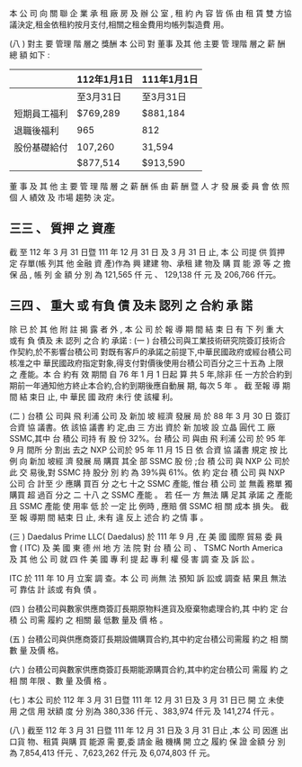  本 公 司 向 關 聯 企 業 承 租 廠 房 及 辦 公 室 , 租 約 內 容 皆 係 由 租 賃 雙 方協議決定,租金依租約按月支付,相關之租金費用均帳列製造費 用。

(八 ) 對主 要 管理 階 層之 獎酬 本 公司 對 董事 及其 他 主要 管 理階 層之 薪 酬總 額 如下 :

|              | 112年1月1日   | 111年1月1日   |
|--------------|---------------|---------------|
|              | 至3月31日     | 至3月31日     |
| 短期員工福利 | $769,289      | $881,184      |
| 退職後福利   | 965           | 812           |
| 股份基礎給付 | 107,260       | 31,594        |
|              | $877,514      | $913,590      |

 董 事 及 其 他 主 要 管 理 階 層 之 薪 酬 係 由 薪 酬 暨 人 才 發 展 委 員 會 依 照個 人 績效 及 市場 趨勢 決 定。

## 三三 、 質押 之 資產

 截 至 112 年 3 月 31 日暨 111 年 12 月 31 日 及 3 月 31 日 止, 本 公 司提 供 質押 定 存單(帳 列其 他 金融 資 產)作為 興 建建 物、承租 建 物及 購 買 能 源 等 之 擔 保 品 , 帳 列 金 額 分 別 為 121,565 仟 元 、 129,138 仟 元 及 206,766 仟元。

## 三四 、 重大 或 有負 債 及未 認列 之 合約 承 諾

 除 已 於 其 他 附 註 揭 露 者 外 , 本 公 司 於 報 導 期 間 結 束 日 有 下 列 重 大 或有 負 債及 未 認列 之合 約 承諾 :
(一 ) 台積公司與工業技術研究院簽訂技術合作契約,於不影響台積公司 對既有客戶的承諾之前提下,中華民國政府或經台積公司核准之中 華民國政府指定對象,得支付對價後使用台積公司百分之三十五為 上限 之 產能。本 合 約有 效 期間 自 76 年 1 月 1 日起 算 共 5 年,除非 任 一方於合約到期前一年通知他方終止本合約,合約到期後應自動展 期, 每次 5 年 。 截 至報 導 期間 結 束日 止, 中 華民 國 政府 未行 使 該權 利。

(二 ) 台積 公 司與 飛 利浦 公司 及 新加 坡 經濟 發展 局 於 88 年 3 月 30 日 簽訂 合資 協 議書。依 該協 議書 約 定,由 三 方出 資於 新 加坡 設 立晶 圓代 工 廠 SSMC,其中 台 積公 司持 有 股 份 32%。台 積公 司 與由 飛 利浦 公司 於 95 年 9 月 間所 分 割出 去之 NXP 公司於 95 年 11 月 15 日 依 合資 協 議書 規定 按 比例 向 新加 坡經 濟 發展 局 購買 其全 部 SSMC 股 份 ;台 積 公司 與 NXP 公 司於 此 交 易後,對 SSMC 持 股分 別 約 為 39%與 61%。依 約 定台 積 公司 與 NXP 公司 合 計至 少 應購 買百 分 之七 十之 SSMC 產能, 惟台 積 公司 並 無義 務單 獨 購買 超 過百 分之 二 十八 之 SSMC 產能 。 若 任一 方 無法 購 足其 承諾 之 產能 且 SSMC 產能 使 用率 低 於 一定 比 例時 , 應賠 償 SSMC 相 關 成本 損 失。 截 至 報 導期 間 結束 日 止, 未有 違 反上 述合 約 之情 事 。

(三 ) Daedalus Prime LLC( Daedalus) 於 111 年 9 月 ,在 美 國 國際 貿易 委 員 會 ( ITC) 及 美 國 東 德 州 地 方 法 院 對 台 積 公 司 、 TSMC North America 及 其 他 公 司 就 四 件 美 國 專 利 提 起 專 利 權 侵 害 調 查 及 訴 訟 。

ITC 於 111 年 10 月 立案 調 查。本 公 司 尚無 法 預知 訴 訟或 調查 結 果且 無法 可 靠估 計 該或 有負 債 。

(四 ) 台積公司與數家供應商簽訂長期原物料進貨及廢棄物處理合約,其 中約 定 台積 公 司需 履約 之 相關 最 低數 量及 價 格 。

(五 ) 台積公司與供應商簽訂長期設備購買合約,其中約定台積公司需履 約之 相 關數 量 及價 格。

(六 ) 台積公司與數家供應商簽訂長期能源購買合約,其中約定台積公司 需履 約 之相 關 年限 、數 量 及價 格 。

(七 ) 本公 司於 112 年 3 月 31 日暨 111 年 12 月 31 日及 3 月 31 日已 開 立 未使 用 之信 用 狀額 度 分 別為 380,336 仟元 、383,974 仟元 及 141,274 仟元 。

(八 ) 截至 112 年 3 月 31 日暨 111 年 12 月 31 日及 3 月 31 日止 ,本 公 司 因進 出 口貨 物、租賃 與購 買 能源 需 要,委 請金 融 機構 開 立之 履約 保 證 金額 分 別 為 7,854,413 仟元 、7,623,262 仟元 及 6,074,803 仟 元。